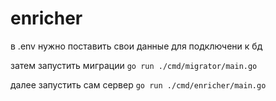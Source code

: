 # enricher

в .env нужно поставить свои данные для подключени к бд

затем запустить миграции `go run ./cmd/migrator/main.go`

далее запустить сам сервер `go run ./cmd/enricher/main.go`

